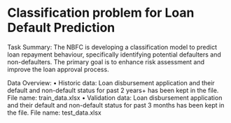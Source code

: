 # Classification problem for Loan Default Prediction
Task Summary: 
The NBFC is developing a classification model to predict loan repayment behaviour, 
specifically identifying potential defaulters and non-defaulters. The primary goal is to 
enhance risk assessment and improve the loan approval process. 

Data Overview: 
• Historic data: Loan disbursement application and their default and non-default 
status for past 2 years+ has been kept in the file. File name: train_data.xlsx 
• Validation data: Loan disbursement application and their default and non-default 
status for past 3 months has been kept in the file. File name: test_data.xlsx 
